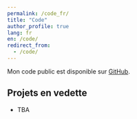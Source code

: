 ```yaml
---
permalink: /code_fr/
title: "Code"
author_profile: true
lang: fr
en: /code/
redirect_from:
  - /code/
---
```


Mon code public est disponible sur [GitHub](https://github.com/itsNH98).

## Projets en vedette

- TBA
